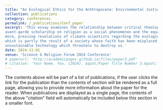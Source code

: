 ```yaml
---
title: "An Ecological Ethics for the Anthropocene: Environmental Justice and Religion"
collection: publications
category: conferences
permalink: /_publications/Conf_paper
excerpt: 'This essay examines the relationship between critical theological theories within
avant-garde scholarship on religion as a social phenomenon and the equally, if not
more, pressing revelations of climate scientists regarding the ecological crisis
which is partly the result of a society whose faith has been misplaced in a form of
unsustainable technology which threatens to destroy us.'
date: 2024-11-01
venue: 'Science & Religion Forum 2024 Conference'
# paperurl: 'http://academicpages.github.io/files/paper3.pdf'
# citation: 'Your Name, You. (2024). &quot;Paper Title Number 3.&quot; <i>GitHub Journal of Bugs</i>. 1(3).'
---
```


The contents above will be part of a list of publications, if the user clicks the link for the publication than the contents of section will be rendered as a full page, allowing you to provide more information about the paper for the reader. When publications are displayed as a single page, the contents of the above "citation" field will automatically be included below this section in a smaller font.
